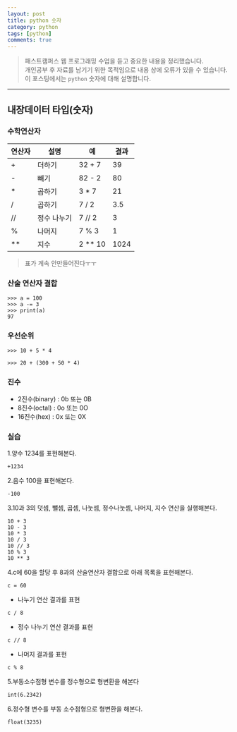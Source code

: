 ```yaml
---
layout: post
title: python 숫자
category: python
tags: [python]
comments: true
---
```


> 패스트캠퍼스 웹 프로그래밍 수업을 듣고 중요한 내용을 정리했습니다.     
개인공부 후 자료를 남기기 위한 목적임으로 내용 상에 오류가 있을 수 있습니다.      
> 이 포스팅에서는 `python` 숫자에 대해 설명합니다.

<hr>

## 내장데이터 타입(숫자)

### 수학연산자

연산자 | 설명 | 예 | 결과
---- | --- | -- | ---
+ | 더하기 | 32 + 7 | 39
- | 빼기 | 82 - 2 | 80
* | 곱하기 | 3 * 7 | 21
/ | 곱하기 | 7 / 2 | 3.5
// | 정수 나누기 | 7 // 2 | 3
% | 나머지 | 7 % 3 | 1
** | 지수 | 2 ** 10 | 1024

> 표가 계속 안만들어진다ㅜㅜ


### 산술 연산자 결합

```
>>> a = 100
>>> a -= 3
>>> print(a)
97
```


### 우선순위

```
>>> 10 + 5 * 4

>>> 20 + (300 + 50 * 4)
```

### 진수

* 2진수(binary) : 0b 또는 0B
* 8진수(octal) : 0o 또는 0O
* 16진수(hex) : 0x 또는 0X



### 실습
1.양수 1234를 표현해본다.

```
+1234
````

2.음수 100을 표현해본다.

```
-100
```

3.10과 3의 덧셈, 뺄셈, 곱셈, 나눗셈, 정수나눗셈, 나머지, 지수 연산을 실행해본다.

```
10 + 3
10 - 3
10 * 3
10 / 3
10 // 3
10 % 3
10 ** 3
```

4.c에 60을 할당 후 8과의 산술연산자 결합으로 아래 목록을 표현해본다.

```
c = 60
```

  * 나누기 연산 결과를 표현

  ```
  c / 8
  ```

  * 정수 나누기 연산 결과를 표현

  ```
  c // 8
  ```

  * 나머지 결과를 표현

  ```
  c % 8
  ```

5.부동소수점형 변수를 정수형으로 형변환을 해본다

```
int(6.2342)
```

6.정수형 변수를 부동 소수점형으로 형변환을 해본다.

```
float(3235)
```
